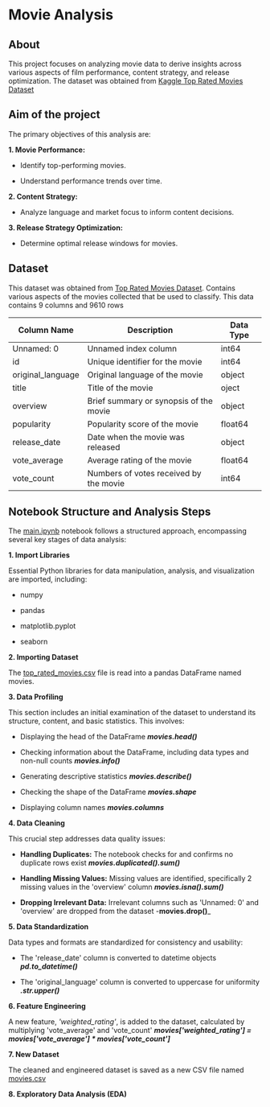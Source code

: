# Movie Analysis

## About
This project focuses on analyzing movie data to derive insights across various aspects of film performance, content strategy, and release optimization. The dataset was obtained from [Kaggle Top Rated Movies Dataset](https://www.kaggle.com/datasets/khalidalam980/top-rated-movies-data-set)

## Aim of the project
The primary objectives of this analysis are:

**1. Movie Performance:**

- Identify top-performing movies.

- Understand performance trends over time.

**2. Content Strategy:**

- Analyze language and market focus to inform content decisions.

**3. Release Strategy Optimization:**

- Determine optimal release windows for movies.

## Dataset
This dataset was obtained from [Top Rated Movies Dataset](https://www.kaggle.com/datasets/khalidalam980/top-rated-movies-data-set). Contains various aspects of the movies collected that be used to classify. This data contains 9 columns and 9610 rows

| Column Name               | Description                          | Data Type     |
|---------------------------|--------------------------------------|---------------|
|  Unnamed: 0               | Unnamed index column                 | int64
|  id                       | Unique identifier for the movie      | int64
|  original_language        | Original language of the movie       | object
|  title                    | Title of the movie                   | oject
|  overview                 | Brief summary or synopsis of the movie | object
| popularity                | Popularity score of the movie        | float64
| release_date              | Date when the movie was released     | object
| vote_average              | Average rating of the movie          | float64
| vote_count                | Numbers of votes received by the movie | int64

## Notebook Structure and Analysis Steps
The [main.ipynb](https://github.com/d-kod/movie_analysis/blob/main/code/main.ipynb) notebook follows a structured approach, encompassing several key stages of data analysis:

**1. Import Libraries**

Essential Python libraries for data manipulation, analysis, and visualization are imported, including:

- numpy

- pandas

- matplotlib.pyplot

- seaborn

**2. Importing Dataset**

The [top_rated_movies.csv](https://github.com/d-kod/movie_analysis/blob/main/code/top_rated_movies.csv) file is read into a pandas DataFrame named movies.

**3. Data Profiling**

This section includes an initial examination of the dataset to understand its structure, content, and basic statistics. This involves:

- Displaying the head of the DataFrame ___movies.head()___

- Checking information about the DataFrame, including data types and non-null counts ___movies.info()___

- Generating descriptive statistics ___movies.describe()___

- Checking the shape of the DataFrame ___movies.shape___

- Displaying column names ___movies.columns___

**4. Data Cleaning**

This crucial step addresses data quality issues:

- **Handling Duplicates:** The notebook checks for and confirms no duplicate rows exist ___movies.duplicated().sum()___

- **Handling Missing Values:** Missing values are identified, specifically 2 missing values in the 'overview' column ___movies.isna().sum()___

- **Dropping Irrelevant Data:** Irrelevant columns such as 'Unnamed: 0' and 'overview' are dropped from the dataset -__movies.drop()___

**5. Data Standardization**

Data types and formats are standardized for consistency and usability:

- The 'release_date' column is converted to datetime objects ___pd.to_datetime()___

- The 'original_language' column is converted to uppercase for uniformity ___.str.upper()___

**6. Feature Engineering**

A new feature, _'weighted_rating'_, is added to the dataset, calculated by multiplying 'vote_average' and 'vote_count' ***movies['weighted_rating'] = movies['vote_average'] * movies['vote_count']***

**7. New Dataset**

The cleaned and engineered dataset is saved as a new CSV file named [movies.csv](https://github.com/d-kod/movie_analysis/blob/main/code/movies.csv)

**8.  Exploratory Data Analysis (EDA)**

